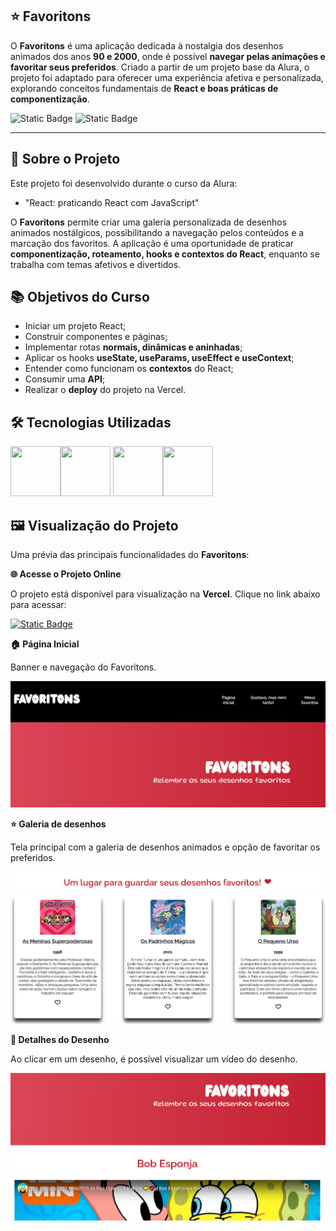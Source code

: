 ## ⭐ Favoritons

O **Favoritons** é uma aplicação dedicada à nostalgia dos desenhos animados dos anos **90 e 2000**, onde é possível **navegar pelas animações e favoritar seus preferidos**. Criado a partir de um projeto base da Alura, o projeto foi adaptado para oferecer uma experiência afetiva e personalizada, explorando conceitos fundamentais de **React e boas práticas de componentização**.

![Static Badge](https://img.shields.io/badge/Conclu%C3%ADdo-label?style=for-the-badge&label=Status) ![Static Badge](https://img.shields.io/badge/Alura-label?style=for-the-badge&label=Curso&color=%23000080)

<hr>

## 🚀 Sobre o Projeto

Este projeto foi desenvolvido durante o curso da Alura:

* "React: praticando React com JavaScript"

O **Favoritons** permite criar uma galeria personalizada de desenhos animados nostálgicos, possibilitando a navegação pelos conteúdos e a marcação dos favoritos. A aplicação é uma oportunidade de praticar **componentização, roteamento, hooks e contextos do React**, enquanto se trabalha com temas afetivos e divertidos.

## 📚 Objetivos do Curso

* Iniciar um projeto React;
* Construir componentes e páginas;
* Implementar rotas **normais, dinâmicas e aninhadas**;
* Aplicar os hooks **useState, useParams, useEffect e useContext**;
* Entender como funcionam os **contextos** do React;
* Consumir uma **API**;
* Realizar o **deploy** do projeto na Vercel.

## 🛠️ Tecnologias Utilizadas

<img src="https://cdn.jsdelivr.net/gh/devicons/devicon@latest/icons/html5/html5-original-wordmark.svg" width="80" height="80"/><img src="https://cdn.jsdelivr.net/gh/devicons/devicon@latest/icons/css3/css3-original-wordmark.svg" width="80" height="80"/>                <img src="https://cdn.jsdelivr.net/gh/devicons/devicon@latest/icons/javascript/javascript-original.svg" width="80" height="80"/><img src="https://cdn.jsdelivr.net/gh/devicons/devicon@latest/icons/react/react-original-wordmark.svg" width="80" height="80"/>

## 🖼️ Visualização do Projeto

Uma prévia das principais funcionalidades do **Favoritons**:

**🌐 Acesse o Projeto Online**

O projeto está disponível para visualização na **Vercel**. Clique no link abaixo para acessar:

<a href="https://favoritons.vercel.app/" target="_blank">![Static Badge](https://img.shields.io/badge/Vercel-project?style=for-the-badge&color=A91079)</a>

**🏠 Página Inicial**

Banner e navegação do Favoritons.

<img src="./public/images/favoritons-home.png" alt="Página Inicial" width="600"/>

**⭐ Galeria de desenhos**

Tela principal com a galeria de desenhos animados e opção de favoritar os preferidos.

<img src="./public/images/favoritons-items.png" alt="Galeria de Desenhos" width="600"/>

**📄 Detalhes do Desenho**

Ao clicar em um desenho, é possível visualizar um vídeo do desenho.

<img src="./public/images/favoritons-item.png" alt="Página do Mundo Pet" width="600"/>

